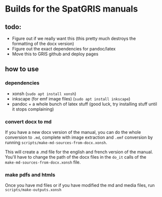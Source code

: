# Builds for the SpatGRIS manuals

## todo:
- Figure out if we really want this (this pretty much destroys the formatting of the docx version)
- Figure out the exact dependencies for pandoc/latex
- Move this to GRIS github and deploy pages

## how to use

### dependencies

- xonsh (`sudo apt install xonsh`)
- inkscape (for emf image files) (`sudo apt install inkscape`)
- pandoc + a whole bunch of latex stuff (good luck, try installing stuff until it stops complaining)

### convert docx to md

If you have a new docx version of the manual, you can do the whole conversion to `.md`, complete with image extraction and `.emf` conversion by running `scripts/make-md-sources-from-docx.xonsh`.

This will create a .md file for the english and french version of the manual. You'll have to change the path of the docx files in the `do_it` calls of the `make-md-sources-from-docx.xonsh` file.

### make pdfs and htmls

Once you have md files or if you have modified the md and media files, run `scripts/make-outputs.xonsh`
